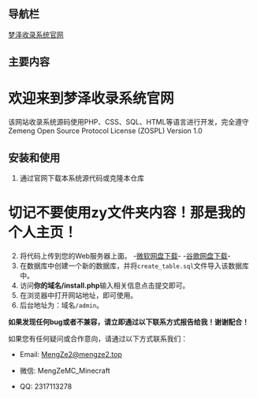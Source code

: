 ## 导航栏

[梦泽收录系统官网](https://mengzemc.github.io)

## 主要内容

# 欢迎来到梦泽收录系统官网

该网站收录系统源码使用PHP、CSS、SQL、HTML等语言进行开发，完全遵守Zemeng Open Source Protocol License (ZOSPL) Version 1.0

## 安装和使用

1. 通过官网下载本系统源代码或克隆本仓库
# 切记不要使用zy文件夹内容！那是我的个人主页！
2. 将代码上传到您的Web服务器上面。
-[微软网盘下载][1]-
-[谷歌网盘下载][2]-
3. 在数据库中创建一个新的数据库，并将`create_table.sql`文件导入该数据库中。
4. 访问**你的域名/install.php**输入相关信息点击提交即可。
5. 在浏览器中打开网站地址，即可使用。
6. 后台地址为：域名`/admin`。

**如果发现任何bug或者不兼容，请立即通过以下联系方式报告给我！谢谢配合！**

如果您有任何疑问或合作意向，请通过以下方式联系我们：

- Email: MengZe2@mengze2.top
- 微信: MengZeMC_Minecraft
- QQ: 2317113278


  [1]: https://1drv.ms/u/s!ArZFFCkF7-32gQ2kCtaKvziNiB6L
  [2]: https://drive.google.com/file/d/1-A5TPmwOnZl7Be0BBA-LPYtzXn8752F7/view?usp=drivesdk